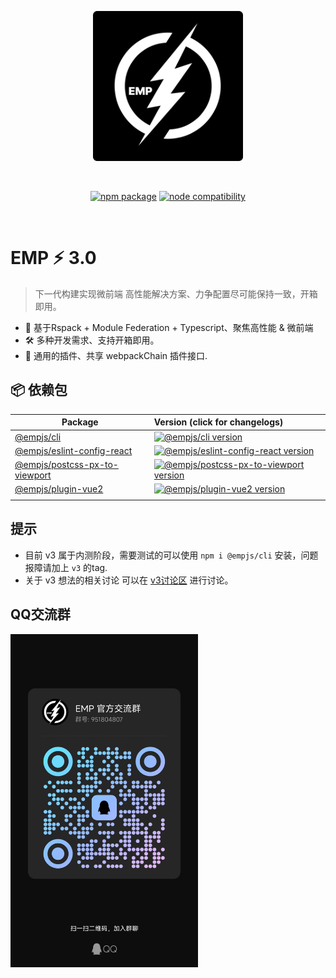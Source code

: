 <p align="center">
    <img width="240" src="docs/assets/emp.png" alt="emp">
</p>
<br/>
<p align="center">
  <a href="https://npmjs.com/package/@empjs/cli"><img src="https://img.shields.io/npm/v/@empjs/cli.svg" alt="npm package"></a>
  <a href="https://nodejs.org/en/about/previous-releases"><img src="https://img.shields.io/node/v/@empjs/cli.svg" alt="node compatibility"></a>
</p>
<br/>

# EMP ⚡ 3.0
> 下一代构建实现微前端 高性能解决方案、力争配置尽可能保持一致，开箱即用。
+ 🔑 基于Rspack + Module Federation + Typescript、聚焦高性能 & 微前端
+ 🛠️ 多种开发需求、支持开箱即用。
+ 🔩 通用的插件、共享 webpackChain 插件接口.

## 📦 依赖包

| Package                                         | Version (click for changelogs)                                                                                                    |
| ----------------------------------------------- | :-------------------------------------------------------------------------------------------------------------------------------- |
| [@empjs/cli](packages/cli)                           | [![@empjs/cli version](https://img.shields.io/npm/v/@empjs/cli.svg?label=%20)](packages/cli/CHANGELOG.md)                                    |
| [@empjs/eslint-config-react](packages/eslint-config-react) | [![@empjs/eslint-config-react version](https://img.shields.io/npm/v/@empjs/eslint-config-react.svg?label=%20)](packages/eslint-config-react/CHANGELOG.md) |
| [@empjs/postcss-px-to-viewport](packages/postcss-px-to-viewport) | [![@empjs/postcss-px-to-viewport version](https://img.shields.io/npm/v/@empjs/postcss-px-to-viewport.svg?label=%20)](packages/postcss-px-to-viewport/CHANGELOG.md) |
| [@empjs/plugin-vue2](packages/plugin-vue2) | [![@empjs/plugin-vue2 version](https://img.shields.io/npm/v/@empjs/plugin-vue2.svg?label=%20)](packages/plugin-vue2/README.md) |
|            |               |

## 提示 
+ 目前 v3 属于内测阶段，需要测试的可以使用 `npm i @empjs/cli` 安装，问题报障请加上 `v3` 的tag.
+ 关于 v3 想法的相关讨论 可以在 [v3讨论区](https://github.com/empjs/emp/discussions/364) 进行讨论。

## QQ交流群 
<img width="300" src="docs/assets/qq.jpeg" />
